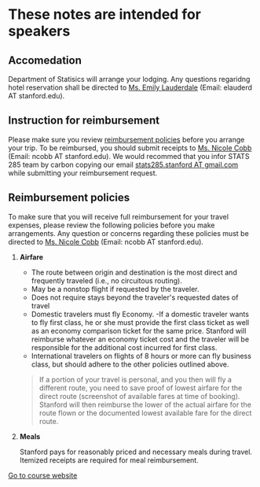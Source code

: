 
# These notes are intended for speakers


## Accomedation
Department of Statisics will arrange your lodging. Any questions regaridng hotel reservation shall be directed to [Ms. Emily Lauderdale](https://statistics.stanford.edu/people/emily-lauderdale) (Email: elauderd AT stanford.edu). 


## Instruction for reimbursement
Please make sure you review [reimbursement policies](#reimbursement-policies) before you arrange your trip. 
To be reimbursed, you should submit receipts to [Ms. Nicole Cobb](https://statistics.stanford.edu/people/nicole-cobb) (Email: ncobb AT stanford.edu). We would recommed that you infor STATS 285 team by carbon copying our email [stats285.stanford AT gmail.com](stats285.stanford@gmail.com) while submitting your reimbursement request. 


## Reimbursement policies
To make sure that you will receive full reimbursement for your travel expenses, please review the following policies before you make arrangements. Any question or concerns regarding these policies must be directed to [Ms. Nicole Cobb](https://statistics.stanford.edu/people/nicole-cobb) (Email: ncobb AT stanford.edu).


1. **Airfare** 
   * The route between origin and destination is the most direct and frequently traveled (i.e., no circuitous routing).
   * May be a nonstop flight if requested by the traveler.	
   * Does not require stays beyond the traveler's requested dates of travel  
   * Domestic travelers must fly Economy. 
        -If a domestic traveler wants to fly first class, he or she must provide the first class ticket as well as an economy comparison ticket for the same price. Stanford will reimburse whatever an economy ticket cost and the traveler will be responsible for the additional cost incurred for first class. 
   * International travelers on flights of 8 hours or more can fly business class, but should adhere to the other policies outlined above. 

    >If a portion of your travel is personal, and you then will fly a different route, you need to save proof of lowest airfare for the direct route (screenshot of available fares at time of booking). Stanford will then reimburse the lower of the actual airfare for the route flown or the documented lowest available fare for the direct route.  

2. **Meals**  

   Stanford pays for reasonably priced and necessary meals during travel. Itemized receipts are required for meal reimbursement.



[Go to course website](./)

